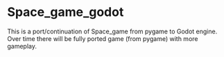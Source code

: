 # Space_game_godot
This is a port/continuation of Space_game from pygame to Godot engine.
Over time there will be fully ported game (from pygame) with more gameplay.
